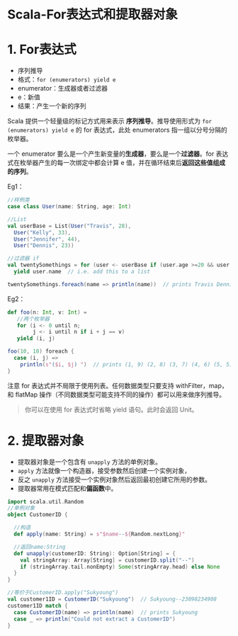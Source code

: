 # Scala-For表达式和提取器对象

# 1. For表达式

* 序列推导
 * 格式：`for (enumerators) yield e`
 * enumerator：生成器或者过滤器
 * e：新值
 * 结果：产生一个新的序列

Scala 提供一个轻量级的标记方式用来表示 **序列推导**。推导使用形式为 `for (enumerators) yield e` 的 for 表达式，此处 enumerators 指一组以分号分隔的枚举器。

一个 enumerator 要么是一个产生新变量的**生成器**，要么是一个**过滤器**。for 表达式在枚举器产生的每一次绑定中都会计算 e 值，并在循环结束后**返回这些值组成的序列**。

Eg1：

```scala
//样例类
case class User(name: String, age: Int)

//List
val userBase = List(User("Travis", 28),
  User("Kelly", 33),
  User("Jennifer", 44),
  User("Dennis", 23))

//过滤器 if
val twentySomethings = for (user <- userBase if (user.age >=20 && user.age < 30))
  yield user.name  // i.e. add this to a list

twentySomethings.foreach(name => println(name))  // prints Travis Dennis
```

Eg2：

```scala
def foo(n: Int, v: Int) =
   //两个枚举器
   for (i <- 0 until n;
        j <- i until n if i + j == v)
   yield (i, j)

foo(10, 10) foreach {
  case (i, j) =>
    println(s"($i, $j) ")  // prints (1, 9) (2, 8) (3, 7) (4, 6) (5, 5)
}
```


注意 for 表达式并不局限于使用列表。任何数据类型只要支持 withFilter，map，和 flatMap 操作（不同数据类型可能支持不同的操作）都可以用来做序列推导。

>你可以在使用 for 表达式时省略 yield 语句。此时会返回 Unit。

# 2. 提取器对象

* 提取器对象是一个包含有 `unapply` 方法的单例对象。
* `apply` 方法就像一个构造器，接受参数然后创建一个实例对象，
* 反之 `unapply` 方法接受一个实例对象然后返回最初创建它所用的参数。
* 提取器常用在模式匹配和**偏函数**中。

```scala
import scala.util.Random
//单例对象
object CustomerID {

  //构造
  def apply(name: String) = s"$name--${Random.nextLong}"

  //返回name:String
  def unapply(customerID: String): Option[String] = {
    val stringArray: Array[String] = customerID.split("--")
    if (stringArray.tail.nonEmpty) Some(stringArray.head) else None
  }
}

//等价于CustomerID.apply("Sukyoung")
val customer1ID = CustomerID("Sukyoung")  // Sukyoung--23098234908
customer1ID match {
  case CustomerID(name) => println(name)  // prints Sukyoung
  case _ => println("Could not extract a CustomerID")
}
```